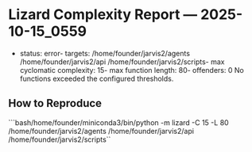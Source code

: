 # Lizard Complexity Report — 2025-10-15_0559

- status: error- targets: /home/founder/jarvis2/agents /home/founder/jarvis2/api /home/founder/jarvis2/scripts- max cyclomatic complexity: 15- max function length: 80- offenders: 0
No functions exceeded the configured thresholds.

## How to Reproduce
```bash/home/founder/miniconda3/bin/python -m lizard -C 15 -L 80 /home/founder/jarvis2/agents /home/founder/jarvis2/api /home/founder/jarvis2/scripts``
